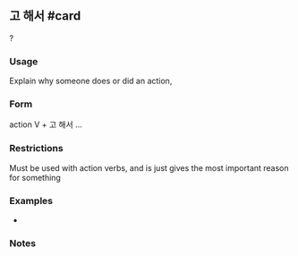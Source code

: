 ## 고 해서 #card
?
### Usage
Explain why someone does or did an action,
### Form
action V + 고 해서 ...
### Restrictions
Must be used with action verbs, and is just gives the most important reason for something
### Examples
* 
### Notes
